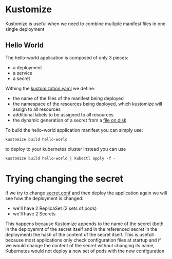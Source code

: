 # Kustomize

Kustomize is useful when we need to combine multiple manifest files in one single deployment

## Hello World

The hello-world application is composed of only 3 pieces: 
- a deployment
- a service
- a secret

Withing the [kustomization.yaml](hello-world/kustomization.yaml) we define:
- the name of the files of the manifest being deployed
- the namespace of the resources being deployed, which kustomize will assign to all resources
- additional labels to be assigned to all resources
- the dynamic generation of a secret from a [file on disk](hello-world/secret.conf)

To build the hello-world application manifest you can simply use:

```shell
kustomize build hello-world
```

to deploy to your kubernetes cluster instead you can use

```shell
kustomize build hello-world | kubectl apply -f -
```

# Trying changing the secret

If we try to change [secret.conf](hello-world/secret.conf) and then deploy the application again we will see how the deployment is changed:
- we'll have 2 ReplicaSet (2 sets of pods)
- we'll have 2 Secrets

This happens because Kustomize appends to the name of the secret (both in the deployemnt of the secret itself and in the referenced secret in the deployment) the hash of the content of the secret itself. This is usefull because most applications only check configuration files at startup and if we would change the content of the secret without changing its name, Kubernetes would not deploy a new set of pods with the new configuration